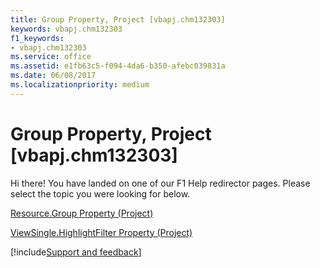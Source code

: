 ```yaml
---
title: Group Property, Project [vbapj.chm132303]
keywords: vbapj.chm132303
f1_keywords:
- vbapj.chm132303
ms.service: office
ms.assetid: e1fb63c5-f094-4da6-b350-afebc039831a
ms.date: 06/08/2017
ms.localizationpriority: medium
---
```



# Group Property, Project [vbapj.chm132303]

Hi there! You have landed on one of our F1 Help redirector pages. Please select the topic you were looking for below.

[Resource.Group Property (Project)](https://msdn.microsoft.com/library/9f5f5bd6-c104-629c-feab-455fbeaf27eb%28Office.15%29.aspx)

[ViewSingle.HighlightFilter Property (Project)](https://msdn.microsoft.com/library/0288340c-69b9-de45-2303-ed4b8632eeff%28Office.15%29.aspx)

[!include[Support and feedback](~/includes/feedback-boilerplate.md)]